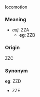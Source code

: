 locomotion
### Meaning
+ _adj_: ZZA
    + __eg__: ZZB

### Origin

ZZC

### Synonym

__eg__: ZZD

+ ZZE


